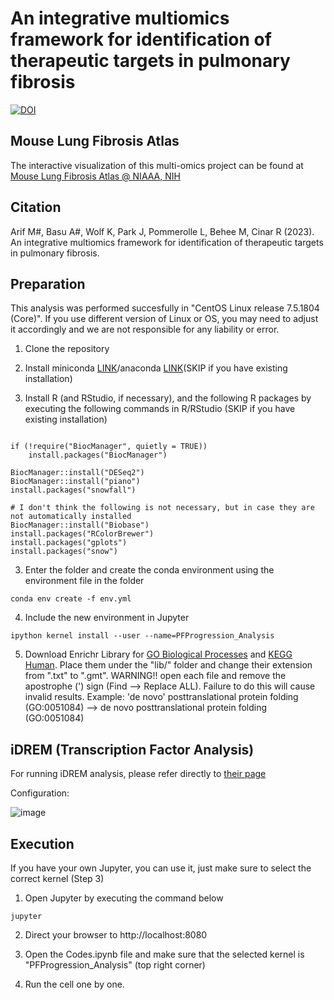 # An integrative multiomics framework for identification of therapeutic targets in pulmonary fibrosis



[![DOI](https://zenodo.org/badge/617703287.svg)](https://zenodo.org/badge/latestdoi/617703287)

## Mouse Lung Fibrosis Atlas
The interactive visualization of this multi-omics project can be found at [Mouse Lung Fibrosis Atlas @ NIAAA, NIH](https://niaaa.nih.gov/mouselungfibrosisatlas)


## Citation
Arif M#, Basu A#, Wolf K, Park J, Pommerolle L, Behee M, Cinar R (2023). An integrative multiomics framework for identification of therapeutic targets in pulmonary fibrosis.


## Preparation

This analysis was performed succesfully in "CentOS Linux release 7.5.1804 (Core)". If you use different version of Linux or OS, you may need to adjust it accordingly and we are not responsible for any liability or error.

1. Clone the repository

2. Install miniconda [LINK](https://docs.conda.io/en/latest/miniconda.html)/anaconda [LINK](https://www.anaconda.com/products/distribution)(SKIP if you have existing installation)

3. Install R (and RStudio, if necessary), and the following R packages by executing the following commands in R/RStudio (SKIP if you have existing installation)
```

if (!require("BiocManager", quietly = TRUE))
    install.packages("BiocManager")

BiocManager::install("DESeq2")
BiocManager::install("piano")
install.packages("snowfall")

# I don't think the following is not necessary, but in case they are not automatically installed
BiocManager::install("Biobase")
install.packages("RColorBrewer")
install.packages("gplots")
install.packages("snow")
```

3. Enter the folder and create the conda environment using the environment file in the folder
```
conda env create -f env.yml
```

4. Include the new environment in Jupyter
```
ipython kernel install --user --name=PFProgression_Analysis
```

5. Download Enrichr Library for [GO Biological Processes](https://maayanlab.cloud/Enrichr/geneSetLibrary?mode=text&libraryName=GO_Biological_Process_2021) and [KEGG Human](https://maayanlab.cloud/Enrichr/geneSetLibrary?mode=text&libraryName=KEGG_2021_Human). Place them under the "lib/" folder and change their extension from ".txt" to ".gmt". WARNING!! open each file and remove the apostrophe (') sign (Find --> Replace ALL). Failure to do this will cause invalid results. Example: 'de novo' posttranslational protein folding (GO:0051084) --> de novo posttranslational protein folding (GO:0051084)

## iDREM (Transcription Factor Analysis)
For running iDREM analysis, please refer directly to [their page](https://github.com/phoenixding/idrem)

Configuration:

![image](https://user-images.githubusercontent.com/856024/197790666-709a2a9d-2205-49da-a657-fbab314cf032.png)


## Execution
If you have your own Jupyter, you can use it, just make sure to select the correct kernel (Step 3)

1. Open Jupyter by executing the command below
```
jupyter
```

2. Direct your browser to http://localhost:8080

3. Open the Codes.ipynb file and make sure that the selected kernel is "PFProgression_Analysis" (top right corner)

4. Run the cell one by one. 
